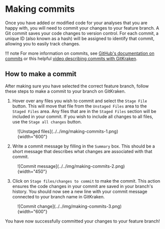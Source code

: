 # Making commits

Once you have added or modified code for your analyses that you are happy with, you will need to commit your changes to your feature branch.
A Git commit saves your code changes to version control.
For each commit, a unique ID (also known as a hash) will be assigned to identify that commit, allowing you to easily track changes.

!!! note
    For more information on commits, see [GitHub's documentation on commits](https://docs.github.com/en/pull-requests/committing-changes-to-your-project/creating-and-editing-commits/about-commits) or this helpful [video describing commits with GitKraken](https://www.youtube.com/watch?v=XfDbGgSwa5I).

## How to make a commit

After making sure you have selected the correct feature branch, follow these steps to make a commit to your branch on GitKraken.

1. Hover over any files you wish to commit and select the `Stage File` button.
This will move that file from the `Unstaged Files` area to the `Staged Files` area.
Any files that are in the `Staged Files` section will be included in your commit.
If you wish to include all changes to all files, use the `Stage all changes` button.

<figure markdown="span">
    ![Unstaged files](../../img/making-commits-1.png){width="600"}
</figure>

2. Write a commit message by filling in the `Summary` box.
This should be a short message that describes what changes are associated with that commit.

<figure markdown="span">
    ![Commit message](../../img/making-commits-2.png){width="450"}
</figure>

3. Click on `Stage files/changes to commit` to make the commit.
This action ensures the code changes in your commit are saved in your branch's history.
You should now see a new line with your commit message connected to your branch name in GitKraken.

<figure markdown="span">
    ![Commit change](../../img/making-commits-3.png){width="600"}
</figure>

You have now successfully committed your changes to your feature branch!
